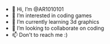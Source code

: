 - 👋 Hi, I’m @AR1010101
- 👀 I’m interested in coding games
- 🌱 I’m currently learning 3d graphics
- 💞️ I’m looking to collaborate on coding
- 📫 Don't to reach me :)

<!---
AR1010101/AR1010101 is a ✨ special ✨ repository because its `README.md` (this file) appears on your GitHub profile.
You can click the Preview link to take a look at your changes.
--->
